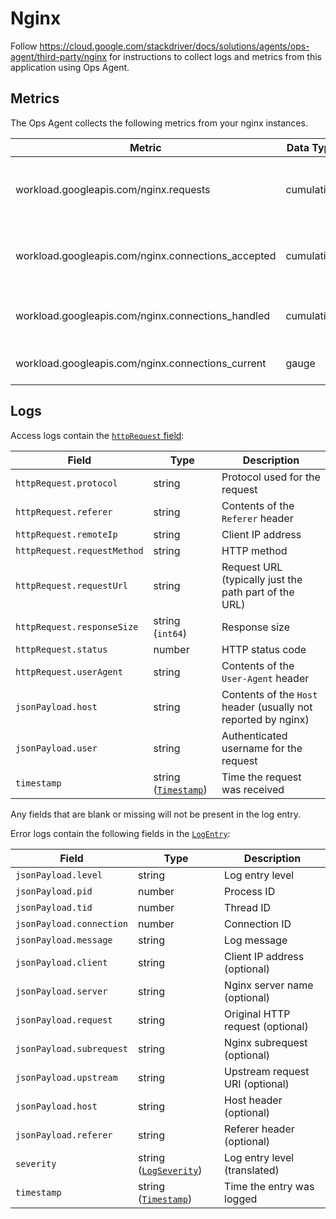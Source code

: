 # Nginx

Follow https://cloud.google.com/stackdriver/docs/solutions/agents/ops-agent/third-party/nginx
for instructions to collect logs and metrics from this application using Ops Agent.

## Metrics

The Ops Agent collects the following metrics from your nginx instances.

| Metric                                           | Data Type | Unit        | Labels | Description |
| ---                                              | ---       | ---         | ---    | ---         | 
| workload.googleapis.com/nginx.requests             | cumulative       | requests    |        | Total number of requests made to the server. |
| workload.googleapis.com/nginx.connections_accepted | cumulative       | connections |        | Total number of accepted client connections. |
| workload.googleapis.com/nginx.connections_handled  | cumulative       | connections |        | Total number of handled connections. |
| workload.googleapis.com/nginx.connections_current  | gauge     | connections | state  | Current number of connections. |

## Logs

Access logs contain the [`httpRequest` field](https://cloud.google.com/logging/docs/reference/v2/rest/v2/LogEntry#httprequest):

| Field | Type | Description |
| ---   | ---- | ----------- |
| `httpRequest.protocol` | string | Protocol used for the request |
| `httpRequest.referer` | string | Contents of the `Referer` header |
| `httpRequest.remoteIp` | string | Client IP address |
| `httpRequest.requestMethod` | string | HTTP method |
| `httpRequest.requestUrl` | string | Request URL (typically just the path part of the URL) |
| `httpRequest.responseSize` | string (`int64`) | Response size |
| `httpRequest.status` | number | HTTP status code |
| `httpRequest.userAgent` | string | Contents of the `User-Agent` header |
| `jsonPayload.host` | string | Contents of the `Host` header (usually not reported by nginx) |
| `jsonPayload.user` | string | Authenticated username for the request |
| `timestamp` | string ([`Timestamp`](https://developers.google.com/protocol-buffers/docs/reference/google.protobuf#google.protobuf.Timestamp)) | Time the request was received |

Any fields that are blank or missing will not be present in the log entry.

Error logs contain the following fields in the [`LogEntry`](https://cloud.google.com/logging/docs/reference/v2/rest/v2/LogEntry):

| Field | Type | Description |
| ---   | ---- | ----------- |
| `jsonPayload.level` | string | Log entry level |
| `jsonPayload.pid` | number | Process ID |
| `jsonPayload.tid` | number | Thread ID |
| `jsonPayload.connection` | number | Connection ID |
| `jsonPayload.message` | string | Log message |
| `jsonPayload.client` | string | Client IP address (optional) |
| `jsonPayload.server` | string | Nginx server name (optional) |
| `jsonPayload.request` | string | Original HTTP request (optional) |
| `jsonPayload.subrequest` | string | Nginx subrequest (optional) |
| `jsonPayload.upstream` | string | Upstream request URI (optional) |
| `jsonPayload.host` | string | Host header (optional) |
| `jsonPayload.referer` | string | Referer header (optional) |
| `severity` | string ([`LogSeverity`](https://cloud.google.com/logging/docs/reference/v2/rest/v2/LogEntry#LogSeverity)) | Log entry level (translated) |
| `timestamp` | string ([`Timestamp`](https://developers.google.com/protocol-buffers/docs/reference/google.protobuf#google.protobuf.Timestamp)) | Time the entry was logged |
